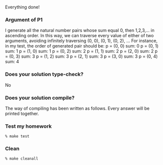 Everything done!

### Argument of P1

I generate all the natural number pairs whose sum equal 0, then 1,2,3,... in ascending order.
In this way, we can traverse every value of either of two arguments, avoiding infinitely traversing (0, 0), (0, 1), (0, 2), ...
For instance, in my test, the order of generated pair should be:
p = (0, 0)          sum: 0
p = (0, 1)          sum: 1
p = (1, 0)          sum: 1
p = (0, 2)          sum: 2
p = (1, 1)          sum: 2
p = (2, 0)          sum: 2
p = (0, 3)          sum: 3
p = (1, 2)          sum: 3
p = (2, 1)          sum: 3
p = (3, 0)          sum: 3
p = (0, 4)          sum: 4

### Does your solution type-check?

No

### Does your solution compile?

The way of compiling has been written as follows. Every answer will be printed together.

### Test my homework

```
% make test
```

### Clean

```
% make cleanall
```